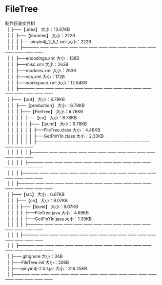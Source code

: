 # FileTree
制作目录文件树  
▕  ▕——【.idea】			大小：13.87KB  
▕  ▕  ▕——【libraries】			大小：222B  
▕  ▕  ▕  ▕——pinyin4j_2_5_1.xml			大小：222B  
▕  ▕  ▕  ▕————  ——  ——  ——  ——  ——  ——  ——  ——  ——  ——  ——  ——  ——  ——  ——  ——  
▕  ▕  ▕——encodings.xml			大小：138B  
▕  ▕  ▕——misc.xml			大小：263B  
▕  ▕  ▕——modules.xml			大小：263B  
▕  ▕  ▕——vcs.xml			大小：172B  
▕  ▕  ▕——workspace.xml			大小：12.84KB  
▕  ▕  ▕————  ——  ——  ——  ——  ——  ——  ——  ——  ——  ——  ——  ——  ——  ——  ——  ——  ——  
▕  ▕——【out】			大小：6.78KB  
▕  ▕  ▕——【production】			大小：6.78KB  
▕  ▕  ▕  ▕——【FileTree】			大小：6.78KB  
▕  ▕  ▕  ▕  ▕——【cn】			大小：6.78KB  
▕  ▕  ▕  ▕  ▕  ▕——【lzumi】			大小：6.78KB  
▕  ▕  ▕  ▕  ▕  ▕  ▕——FileTree.class			大小：4.48KB  
▕  ▕  ▕  ▕  ▕  ▕  ▕——GetPinYIn.class			大小：2.30KB  
▕  ▕  ▕  ▕  ▕  ▕  ▕————  ——  ——  ——  ——  ——  ——  ——  ——  ——  ——  ——  ——  ——  
▕  ▕  ▕  ▕  ▕  ▕————  ——  ——  ——  ——  ——  ——  ——  ——  ——  ——  ——  ——  ——  ——  
▕  ▕  ▕  ▕  ▕————  ——  ——  ——  ——  ——  ——  ——  ——  ——  ——  ——  ——  ——  ——  ——  
▕  ▕  ▕  ▕————  ——  ——  ——  ——  ——  ——  ——  ——  ——  ——  ——  ——  ——  ——  ——  ——  
▕  ▕  ▕————  ——  ——  ——  ——  ——  ——  ——  ——  ——  ——  ——  ——  ——  ——  ——  ——  ——  
▕  ▕——【src】			大小：6.07KB  
▕  ▕  ▕——【cn】			大小：6.07KB  
▕  ▕  ▕  ▕——【lzumi】			大小：6.07KB  
▕  ▕  ▕  ▕  ▕——FileTree.java			大小：4.69KB  
▕  ▕  ▕  ▕  ▕——GetPinYIn.java			大小：1.39KB  
▕  ▕  ▕  ▕  ▕————  ——  ——  ——  ——  ——  ——  ——  ——  ——  ——  ——  ——  ——  ——  ——  
▕  ▕  ▕  ▕————  ——  ——  ——  ——  ——  ——  ——  ——  ——  ——  ——  ——  ——  ——  ——  ——  
▕  ▕  ▕————  ——  ——  ——  ——  ——  ——  ——  ——  ——  ——  ——  ——  ——  ——  ——  ——  ——  
▕  ▕——.gitignore			大小：34B  
▕  ▕——FileTree.iml			大小：506B  
▕  ▕——pinyin4j-2.5.1.jar			大小：316.25KB  
▕  ▕————  ——  ——  ——  ——  ——  ——  ——  ——  ——  ——  ——  ——  ——  ——  ——  ——  ——  ——
